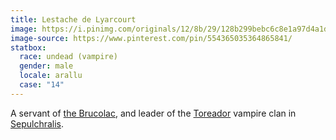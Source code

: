 ```yaml
---
title: Lestache de Lyarcourt
image: https://i.pinimg.com/originals/12/8b/29/128b299bebc6c8e1a97d4a1d7ceeb3a3.png
image-source: https://www.pinterest.com/pin/554365035364865841/
statbox:
  race: undead (vampire)
  gender: male
  locale: arallu
  case: "14"
---
```


A servant of [the Brucolac](cronus), and leader of the [Toreador](https://whitewolf.fandom.com/wiki/Toreador_%28VTM%29) vampire clan in [Sepulchralis](../locales/sepulchralis).
